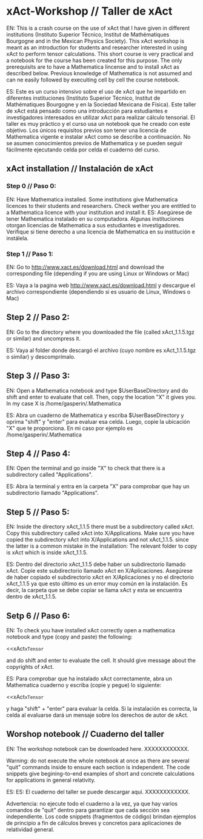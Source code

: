 # xAct-Workshop // Taller de xAct

EN: This is a crash course on the use of xAct that I have given in different institutions (Instituto Superior Técnico, Institut de Mathématiques Bourgogne and 
in the Mexican Physics Society). This xAct workshop is meant as an introduction for students and researcher interested in using xAct to perform tensor calculations. This short course is very practical and a notebook for the course has been created for this purpose.  The only prerequisits are to have a Mathematica lincense and to install xAct as described below. Previous knowledge of Mathematica is not assumed and can ne easily followed by execuiting cell by cell the course notebook.


ES: Este es un curso intensivo sobre el uso de xAct que he impartido en diferentes instituciones (Instituto Superior Técnico, Institut de Mathématiques Bourgogne y 
en la Sociedad Mexicana de Física). Este taller de xAct está pensado como una introducción para estudiantes e investigadores interesados ​​en utilizar xAct para realizar cálculo tensorial. El taller es muy práctico y el curso usa un notebook que he creado con este objetivo.  Los únicos requisitos previos son tener una licencia de Mathematica vigente e instalar xAct como se describe a continuación. No se asumen conocimientos previos de Mathematica y se pueden seguir fácilmente ejecutando celda por celda el cuaderno del curso.

## xAct installation // Instalación de xAct

### Step 0 // Paso 0:
EN: Have Mathematica installed. Some institutions give Mathematica licences to their students and researchers. Check wether you are entitled to a Mathematica licence with your institution and install it.
ES: Asegúrese de tener Mathematica instalado en su computadora. Algunas instituciones otorgan licencias de Mathematica a sus estudiantes e investigadores. Verifique si tiene derecho a una licencia de Mathematica en su institución e instálela.

### Step 1 // Paso 1: 
EN: Go to 
http://www.xact.es/download.html
and download the corresponding file (depending if you are using Linux or
Windows or Mac)

ES: Vaya a la pagina web
http://www.xact.es/download.html
y descargue el archivo correspondiente (dependiendo si es usuario de Linux, Windows o Mac)

## Step 2 // Paso 2:
EN: Go to the directory where you downloaded the file (called
xAct_1.1.5.tgz or similar) and uncompress it.

ES: Vaya al folder donde descargó el archivo (cuyo nombre es xAct_1.1.5.tgz o similar) y descomprímalo. 

## Step 3 // Paso 3:
EN: Open a Mathematica notebook and type 
$UserBaseDirectory 
and do shift and enter to evaluate that cell.
Then, copy the location "X" it gives you. In my case X is
/home/gasperin/.Mathematica

ES: Abra un cuaderno de Mathematica y escriba 
$UserBaseDirectory y oprima "shift" y "enter" para evaluar esa celda.
Luego, copie la ubicación "X" que te proporciona. En mi caso por ejemplo es 
/home/gasperin/.Mathematica

## Step 4 // Paso 4: 
EN: Open the terminal and go inside "X" to check that there is a
subdirectory called "Applications".

ES: Abra la terminal y entra en la carpeta "X" para comprobar que hay un
subdirectorio llamado "Applications".

## Step 5 // Paso 5:
EN: Inside the directory xAct_1.1.5 there must be a subdirectory
called xAct. Copy this subdirectory called xAct into X/Applications.
Make sure you have copied the subdirectory xAct into X/Applications and
not xAct_1.1.5.
since the latter is a common mistake in the installation: The relevant
folder to copy is xAct which is inside xAct_1.1.5.

ES: Dentro del directorio xAct_1.1.5 debe haber un subdirectorio
llamado xAct. Copie este subdirectorio llamado xAct en X/Aplicaciones.
Asegúrese de haber copiado el subdirectorio xAct en X/Aplicaciones y
no el directorio xAct_1.1.5 ya que esto último es un error muy común en la instalación.
Es decir, la carpeta que se debe copiar se llama xAct y esta se encuentra dentro de xAct_1.1.5. 


## Setp 6 // Paso 6:
EN: To check you have installed xAct correctly open a mathematica
notebook and type (copy and paste) the following:

<<xAct`xTensor`

and do shift and enter to evaluate the cell. It should give message
about the copyrights of xAct.

ES:  Para comprobar que ha instalado xAct correctamente, abra un Mathematica
cuaderno y escriba (copie y pegue) lo siguiente: 

<<xAct`xTensor`

y haga "shift" + "enter" para evaluar la celda.  Si la instalación es correcta, la celda al evaluarse dará un mensaje
sobre los derechos de autor de xAct.

## Worshop notebook // Cuaderno del taller

EN: The workshop notebook can be downloaded here. XXXXXXXXXXXX.

Warning: do not execute the whole notebook at once as there are several "quit" commands inside to ensure each section is independent. The code snippets give begining-to-end examples of short and concrete calculations for applications in general relativity.

ES: ES: El cuaderno del taller se puede descargar aquí. XXXXXXXXXXXX.

Advertencia: no ejecute todo el cuaderno a la vez, ya que hay varios comandos de "quit" dentro para garantizar que cada sección sea independiente. Los code snippets (fragmentos de código) brindan ejemplos de principio a fin de cálculos breves y concretos para aplicaciones de relatividad general.


